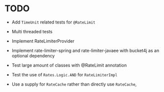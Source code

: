 # TODO

- Add `TimeUnit` related tests for `@RateLimit`

- Multi threaded tests
  
- Implement RateLimiterProvider
  
- Implement rate-limiter-spring and rate-limiter-javaee with bucket4j as an optional dependency
  
- Test large amount of classes with @RateLimit annotation

- Test the use of `Rates.Logic.AND` for `RateLimiterImpl`

- Use a supply for `RateCache` rather than directly use `RateCache`, 



